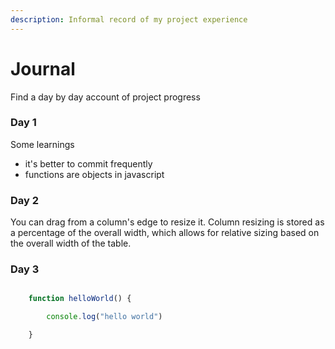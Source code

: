 ```yaml
---
description: Informal record of my project experience
---
```


# Journal

Find a day by day account of project progress

### Day 1

Some learnings
- it's better to commit frequently 
- functions are objects in javascript

### Day 2

You can drag from a column's edge to resize it. Column resizing is stored as a percentage of the overall width, which allows for relative sizing based on the overall width of the table.

### Day 3

```javascript

    function helloWorld() {

        console.log("hello world")

    }

```

